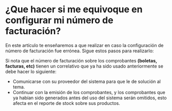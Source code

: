 # ¿Que hacer si me equivoque en configurar mi número de facturación?

En este artículo te enseñaremos a que realizar en caso la configuración de número de facturación fue errónea. Sigue estos pasos para realizarlo:

Si nota que el número de facturación sobre los comprobantes **(boletas, facturas, etc)** tienen un correlativo que ya ha sido usado anteriormente se debe hacer lo siguiente:

- Comunicarse con su proveedor del sistema para que le de solución al tema.
- Continuar con la emisión de los comprobantes, y los comprobantes que ya habían sido generados antes del uso del sistema serán omitidos, esto afecta en el reporte de stock sobre sus productos.
